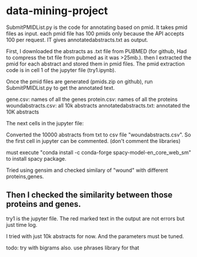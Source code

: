 # data-mining-project

SubmitPMIDList.py is the code for annotating based on pmid. It takes pmid files as input. each pmid file has 100 pmids only because the API accepts 100 per request. IT gives annotatedabstracts.txt as output.

First, I downloaded the abstracts as .txt file from PUBMED (for github, Had to compress the txt file from pubmed as it was >25mb.). then I extracted the pmid for each abstract and stored them in pmid files. The pmid extraction code is in cell 1 of the jupyter file (try1.ipynb).

Once the pmid files are generated (pmids.zip on github), run SubmitPMIDList.py to get the annotated text.


gene.csv: names of all the genes
protein.csv: names of all the proteins
woundabstracts.csv: all 10k abstracts
annotatedabstracts.txt: annotated the 10K abstracts


The next cells in the jupyter file:

Converted the 10000 abstracts from txt to csv file "woundabstracts.csv". So the first cell in jupyter can be commented. (don't comment the libraries)

must execute "conda install -c conda-forge spacy-model-en_core_web_sm" to install spacy package.

Tried using gensim and checked similary of "wound" with different proteins,genes.

## Then I checked the similarity between those proteins and genes.

try1 is the jupyter file. The red marked text in the output are not errors but just time log. 


I tried with just 10k abstracts for now. And the parameters must be tuned.

todo: try with bigrams also. use phrases library for that
